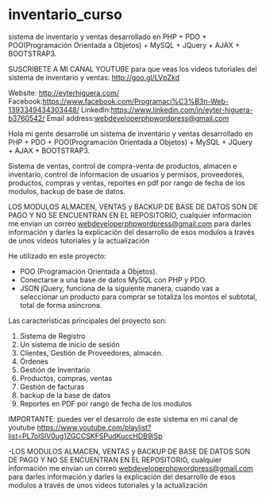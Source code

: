 # inventario_curso
sistema de inventario y ventas desarrollado en PHP + PDO + POO(Programación Orientada a Objetos) + MySQL + JQuery + AJAX + BOOTSTRAP3.


SUSCRIBETE A MI CANAL YOUTUBE para que veas los videos tutoriales del sistema de inventario y ventas: http://goo.gl/LVpZkd
 
 Website: http://eyterhiguera.com/
 Facebook:https://www.facebook.com/Programaci%C3%B3n-Web-1393349434303448/
 LinkedIn:https://www.linkedin.com/in/eyter-higuera-b3760542/
 Email address:webdeveloperphpwordpress@gmail.com

Hola mi gente desarrollé un sistema de inventario y ventas desarrollado en PHP + PDO + POO(Programación Orientada a Objetos) + MySQL + JQuery + AJAX + BOOTSTRAP3.

Sistema de ventas, control de compra-venta de productos, almacen e inventario, control de informacion de usuarios y permisos, proveedores, productos, compras y ventas, reportes en pdf por rango de fecha de los modulos, backup de base de datos.

LOS MODULOS ALMACEN, VENTAS y BACKUP DE BASE DE DATOS SON DE PAGO Y NO SE ENCUENTRAN EN EL REPOSITORIO, cualquier información me envian un correo webdeveloperphpwordpress@gmail.com para darles información y darles la explicación del desarrollo de esos modulos a través de unos videos tutoriales y la actualización

He utilizado en este proyecto:

- POO (Programación Orientada a Objetos).
- Conectarse a una base de datos MySQL con PHP y PDO.
- JSON jQuery, funciona de la siguiente manera, cuando vas a seleccionar un producto para comprar se totaliza los montos el subtotal, total de forma asincrona.

Las características principales del proyecto son:
1. Sistema de Registro
2. Un sistema de inicio de sesión
3. Clientes, Gestión de Proveedores, almacén.
4. Órdenes
5. Gestión de Inventario
6. Productos, compras, ventas
7. Gestión de facturas
8. backup de la base de datos
9. Reportes en PDF por rango de fecha de los modulos

IMPORTANTE: puedes ver el desarrolo de este sistema en mi canal de youtube https://www.youtube.com/playlist?list=PL7olSlV0ug1ZGCCSKFSPudKuccHDB9iSp

-LOS MODULOS ALMACEN, VENTAS y BACKUP DE BASE DE DATOS SON DE PAGO Y NO SE ENCUENTRAN EN EL REPOSITORIO, cualquier información me envian un correo webdeveloperphpwordpress@gmail.com para darles información y darles la explicación del desarrollo de esos modulos a través de unos videos tutoriales y la actualización
